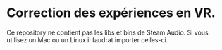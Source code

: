 # Correction des expériences en VR.

Ce repository ne contient pas les libs et bins de Steam Audio. Si vous utilisez un Mac ou un Linux il faudrat importer celles-ci.
